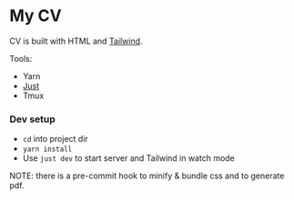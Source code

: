 # My CV

CV is built with HTML and [Tailwind](https://tailwindcss.com).

Tools:
* Yarn
* [Just](https://github.com/casey/just)
* Tmux


### Dev setup
* `cd` into project dir
* `yarn install`
* Use `just dev` to start server and Tailwind in watch mode

NOTE: there is a pre-commit hook to minify & bundle css and to generate pdf.



